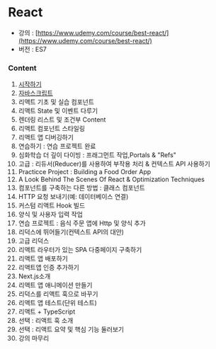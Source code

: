 # React

- 강의 : [https://www.udemy.com/course/best-react/](https://www.udemy.com/course/best-react/)
- 버전 : ES7
### Content
1. [시작하기](https://github.com/yeonsu-k/Book/tree/main/React/Section1%EC%8B%9C%EC%9E%91%ED%95%98%EA%B8%B0)
2. [자바스크립트](https://github.com/yeonsu-k/Book/tree/main/React/Section2%EC%9E%90%EB%B0%94%EC%8A%A4%ED%81%AC%EB%A6%BD%ED%8A%B8)
3. 리액트 기초 및 실습 컴포넌트
4. 리액트 State 및 이벤트 다루기
5. 렌더링 리스트  및 조건부 Content
6. 리액트 컴포넌트 스타일링
7. 리액트  앱 디버깅하기
8. 연습하기 : 연습 프로젝트 완료
9. 심화학습 더 깊이 다이빙 : 프래그먼트 작업,Portals & "Refs"
10. 고급 : 리듀서(Reducer)를 사용하여 부작용 처리 & 컨텍스트 API 사용하기
11. Practicce Project : Building a Food Order App
12. A Look Behind The Scenes Of React & Optimization Techniques
13. 컴포넌트를 구축하는 다른 방법 :  클래스 컴포넌트
14. HTTP 요청 보내기(예: 데이터베이스 연결)
15. 커스텀 리액트 Hook 빌드
16. 양식 및 사용자 입력 작업
17. 연습 프로젝트 : 음식 주문 앱에 Http 및 양식 추가
18. 리덕스에 뛰어들기(컨텍스트 API의 대안)
19. 고급 리덕스
20. 리액트 라우터가 있는 SPA 다중페이지 구축하기
21. 리액트 앱 배포하기
22. 리액트앱 인증 추가하기
23. Next.js소개
24. 리액트 앱 애니메이션 만들기
25. 리덕스를 리액트 훅으로 바꾸기
26. 리액트 앱 테스트(단위  테스트)
27. 리액트 + TypeScript
28. 선택 : 리액트 훅 소개
29. 선택 : 리액트 요약 및 핵심 기능 둘러보기
30. 강의 마무리
